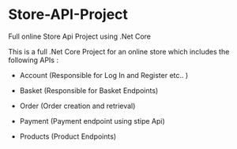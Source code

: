 # Store-API-Project
Full online Store Api Project using .Net Core

This is a full .Net Core Project for an online store which includes the following APIs : 

- Account (Responsible for Log In and Register  etc.. )
 
- Basket (Responsible for Basket Endpoints)

- Order (Order creation and retrieval)

- Payment (Payment endpoint using stipe Api)

- Products (Product Endpoints)

